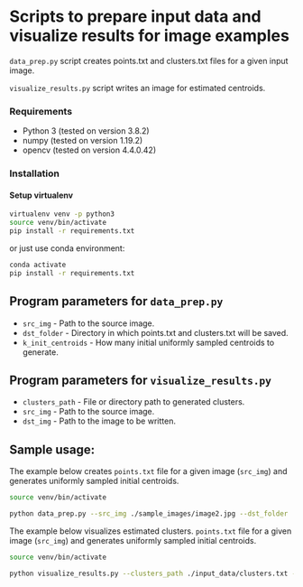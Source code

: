 # Scripts to prepare input data and visualize results for image examples

`data_prep.py` script creates points.txt and clusters.txt files for a given input image.

`visualize_results.py` script writes an image for estimated centroids.

### Requirements
- Python 3 (tested on version 3.8.2)
- numpy (tested on version 1.19.2)
- opencv (tested on version 4.4.0.42)

### Installation

#### Setup virtualenv
```bash
virtualenv venv -p python3
source venv/bin/activate
pip install -r requirements.txt
```

or just use conda environment:

```bash
conda activate
pip install -r requirements.txt
```

## Program parameters for `data_prep.py` 

- `src_img` - Path to the source image.
- `dst_folder` - Directory in which points.txt and clusters.txt will be saved.
- `k_init_centroids` - How many initial uniformly sampled centroids to generate.

## Program parameters for `visualize_results.py`

- `clusters_path` - File or directory path to generated clusters.
- `src_img` - Path to the source image.
- `dst_img` - Path to the image to be written.

## Sample usage:

The example below creates `points.txt` file for a given image (`src_img`) and generates uniformly sampled initial centroids. 

```bash
source venv/bin/activate

python data_prep.py --src_img ./sample_images/image2.jpg --dst_folder ./input_data --k_init_centroids 10
```

The example below visualizes estimated clusters. `points.txt` file for a given image (`src_img`) and generates uniformly sampled initial centroids.


```bash
source venv/bin/activate

python visualize_results.py --clusters_path ./input_data/clusters.txt --src_img ./sample_images/image2.jpg --dst_img ./tmp.jpg
```
